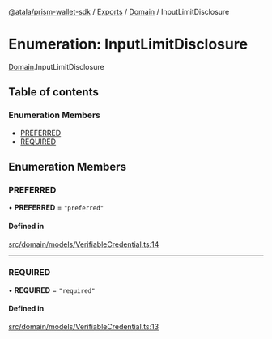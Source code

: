 [@atala/prism-wallet-sdk](../README.md) / [Exports](../modules.md) / [Domain](../modules/Domain.md) / InputLimitDisclosure

# Enumeration: InputLimitDisclosure

[Domain](../modules/Domain.md).InputLimitDisclosure

## Table of contents

### Enumeration Members

- [PREFERRED](Domain.InputLimitDisclosure.md#preferred)
- [REQUIRED](Domain.InputLimitDisclosure.md#required)

## Enumeration Members

### PREFERRED

• **PREFERRED** = ``"preferred"``

#### Defined in

[src/domain/models/VerifiableCredential.ts:14](https://github.com/hyperledger/identus-edge-agent-sdk-ts/blob/c632f0efed4b3d905476bd3d4312ebd50a8d0a12/src/domain/models/VerifiableCredential.ts#L14)

___

### REQUIRED

• **REQUIRED** = ``"required"``

#### Defined in

[src/domain/models/VerifiableCredential.ts:13](https://github.com/hyperledger/identus-edge-agent-sdk-ts/blob/c632f0efed4b3d905476bd3d4312ebd50a8d0a12/src/domain/models/VerifiableCredential.ts#L13)
